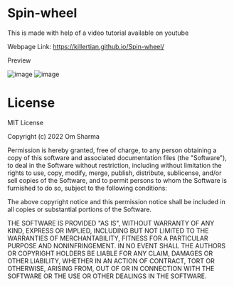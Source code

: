 # Spin-wheel

This is made with help of a video tutorial available on youtube 

Webpage Link: https://killertian.github.io/Spin-wheel/

Preview

![image](https://user-images.githubusercontent.com/77867638/204342365-a3b88d8a-1b54-4838-85ff-ade48042f07f.png)
![image](https://user-images.githubusercontent.com/77867638/204342401-f83a1bde-13e4-499b-b769-bf75f44622b4.png)


# License

MIT License

Copyright (c) 2022 Om Sharma

Permission is hereby granted, free of charge, to any person obtaining a copy of this software and associated documentation files (the "Software"), to deal in the Software without restriction, including without limitation the rights to use, copy, modify, merge, publish, distribute, sublicense, and/or sell copies of the Software, and to permit persons to whom the Software is furnished to do so, subject to the following conditions:

The above copyright notice and this permission notice shall be included in all copies or substantial portions of the Software.

THE SOFTWARE IS PROVIDED "AS IS", WITHOUT WARRANTY OF ANY KIND, EXPRESS OR IMPLIED, INCLUDING BUT NOT LIMITED TO THE WARRANTIES OF MERCHANTABILITY, FITNESS FOR A PARTICULAR PURPOSE AND NONINFRINGEMENT. IN NO EVENT SHALL THE AUTHORS OR COPYRIGHT HOLDERS BE LIABLE FOR ANY CLAIM, DAMAGES OR OTHER LIABILITY, WHETHER IN AN ACTION OF CONTRACT, TORT OR OTHERWISE, ARISING FROM, OUT OF OR IN CONNECTION WITH THE SOFTWARE OR THE USE OR OTHER DEALINGS IN THE SOFTWARE.
